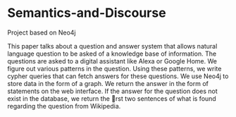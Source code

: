 # Semantics-and-Discourse
Project based on Neo4j

This paper talks about a question and answer system that allows natural language question to be asked of
a knowledge base of information. The questions are asked to a digital assistant like Alexa or Google Home.
We figure out various patterns in the question. Using these patterns, we write cypher queries that can fetch
answers for these questions. We use Neo4j to store data in the form of a graph. We return the answer in
the form of statements on the web interface. If the answer for the question does not exist in the database,
we return the rst two sentences of what is found regarding the question from Wikipedia.
